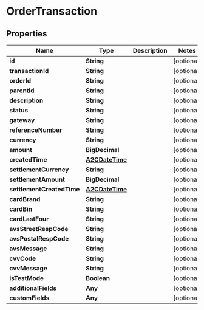 

# OrderTransaction


## Properties

Name | Type | Description | Notes
------------ | ------------- | ------------- | -------------
**id** | **String** |  |  [optional]
**transactionId** | **String** |  |  [optional]
**orderId** | **String** |  |  [optional]
**parentId** | **String** |  |  [optional]
**description** | **String** |  |  [optional]
**status** | **String** |  |  [optional]
**gateway** | **String** |  |  [optional]
**referenceNumber** | **String** |  |  [optional]
**currency** | **String** |  |  [optional]
**amount** | **BigDecimal** |  |  [optional]
**createdTime** | [**A2CDateTime**](A2CDateTime.md) |  |  [optional]
**settlementCurrency** | **String** |  |  [optional]
**settlementAmount** | **BigDecimal** |  |  [optional]
**settlementCreatedTime** | [**A2CDateTime**](A2CDateTime.md) |  |  [optional]
**cardBrand** | **String** |  |  [optional]
**cardBin** | **String** |  |  [optional]
**cardLastFour** | **String** |  |  [optional]
**avsStreetRespCode** | **String** |  |  [optional]
**avsPostalRespCode** | **String** |  |  [optional]
**avsMessage** | **String** |  |  [optional]
**cvvCode** | **String** |  |  [optional]
**cvvMessage** | **String** |  |  [optional]
**isTestMode** | **Boolean** |  |  [optional]
**additionalFields** | **Any** |  |  [optional]
**customFields** | **Any** |  |  [optional]



